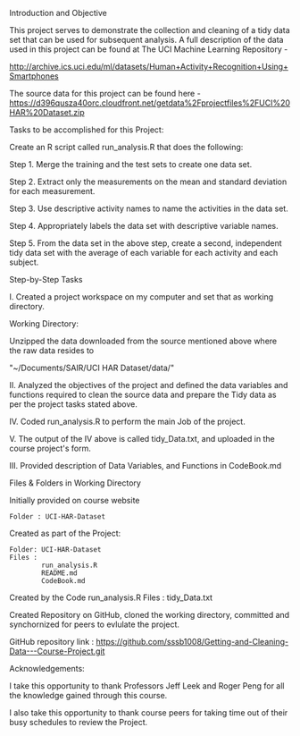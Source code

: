 Introduction and Objective

This project serves to demonstrate the collection and cleaning of a tidy data set that can be used for subsequent analysis. A full description of the data used in this project can be found at The UCI Machine Learning Repository - 

http://archive.ics.uci.edu/ml/datasets/Human+Activity+Recognition+Using+Smartphones


The source data for this project can be found here -  https://d396qusza40orc.cloudfront.net/getdata%2Fprojectfiles%2FUCI%20HAR%20Dataset.zip


Tasks to be accomplished for this Project:

Create an R script called run_analysis.R that does the following:

Step 1. Merge the training and the test sets to create one data set.

Step 2. Extract only the measurements on the mean and standard deviation for each measurement.

Step 3. Use descriptive activity names to name the activities in the data set. 

Step 4. Appropriately labels the data set with descriptive variable names.

Step 5. From the data set in the above step, create a second, independent tidy data set with the average of each variable for each activity and each subject.

Step-by-Step Tasks

I. Created a project workspace on my computer and set that as working directory.

Working Directory:

Unzipped the data downloaded from the source mentioned above where the raw data resides to

 "~/Documents/SAIR/UCI HAR Dataset/data/"

II. Analyzed the objectives of the project and defined the data variables and functions required to clean the source data and prepare the Tidy data as per the  project tasks stated above.

IV. Coded run_analysis.R to perform the main Job of the project.

V. The output of the IV above is called tidy_Data.txt, and uploaded in the course project's form.

III. Provided description of Data Variables, and Functions in CodeBook.md

Files & Folders in Working Directory

Initially provided on course website

    Folder : UCI-HAR-Dataset

Created as part of the Project:

    Folder: UCI-HAR-Dataset
    Files : 
            run_analysis.R
            README.md
            CodeBook.md
           
Created by the Code run_analysis.R
    Files : 
            tidy_Data.txt
            
Created Repository on GitHub, cloned the working directory, committed and synchornized for peers to evlulate the project.

GitHub repository link : https://github.com/sssb1008/Getting-and-Cleaning-Data---Course-Project.git

Acknowledgements: 

I take this opportunity to thank Professors Jeff Leek and Roger Peng for all the knowledge gained through this course.

I also take this opportunity to thank course peers for taking time out of their busy schedules to review the Project.